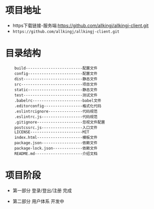 # 项目地址

+ https下载链接-服务端:https://github.com/allkingj/allkingj-client.git
+ ```https://github.com/allkingj/allkingj-client.git```

# 目录结构

```
    build-------------------------配置文件
    config------------------------配置文件
    dist--------------------------静态文件
    src---------------------------项目文件
    static------------------------静态文件
    test--------------------------测试文件
    .babelrc----------------------babel文件
    .editorconfig-----------------格式化代码
    .eslintrcignore---------------代码规范
    .eslintrc.js------------------代码规范
    .gitignore--------------------忽视文件配置
    postcssrc.js------------------入口文件
    LICENSE-----------------------MIT
    index.html--------------------模板文件
    package.json------------------依赖文件
    package-lock.json-------------依赖文件
    README.md---------------------介绍文档
```

# 项目阶段

- 第一部分 登录/登出/注册 完成

- 第二部分 用户体系 开发中